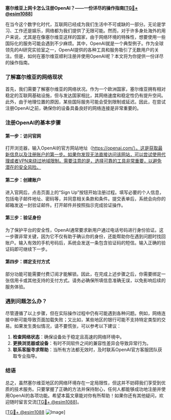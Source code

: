 **塞尔维亚上网卡怎么注册OpenAI？——一份详尽的操作指南[[TG💪+ @esim1088](https://t.me/s/esim1088)]**

在当今这个数字化时代，互联网已经成为我们生活中不可或缺的一部分。无论是学习、工作还是娱乐，网络都为我们提供了无限可能。然而，对于许多身处海外的用户来说，尤其是在像塞尔维亚这样的国家，由于网络环境的特殊性，想要使用一些国际化的服务可能会遇到不少麻烦。其中，OpenAI就是一个典型例子。作为全球领先的AI研究实验室之一，OpenAI提供的各种工具和服务吸引了无数用户的关注。但是，如何在塞尔维亚顺利注册并使用OpenAI呢？本文将为你提供一份详尽的操作指南。

### 了解塞尔维亚的网络现状

首先，我们需要了解塞尔维亚的网络状况。作为一个欧洲国家，塞尔维亚拥有相对稳定的互联网基础设施，但与发达国家相比，其网络速度和稳定性仍有提升空间。此外，由于地理位置的原因，某些国际服务可能会受到限制或延迟。因此，在尝试注册OpenAI之前，确保你的设备具备良好的网络连接是非常重要的。

### 注册OpenAI的基本步骤

#### 第一步：访问官网

打开浏览器，输入OpenAI的官方网站地址（https://openai.com/）。这是获取最新信息以及注册账户的第一步。如果你发现无法直接访问该网站，可以尝试使用代理或者VPN来绕过地域限制。需要注意的是，选择可靠的工具非常重要，以避免潜在的安全风险。

#### 第二步：创建账户

进入官网后，点击页面上的“Sign Up”按钮开始注册过程。填写必要的个人信息，包括电子邮件地址、密码等，并同意相关条款和条件。提交表单后，系统会向你的邮箱发送一封验证邮件。打开邮件并按照指示完成验证操作。

#### 第三步：验证身份

为了保护平台的安全性，OpenAI通常要求新用户通过电话号码进行身份验证。这一步骤非常关键，因为它不仅有助于确认你的身份，还能帮助你在遇到问题时找回账户。输入有效的手机号码后，系统会发送一条包含验证码的短信。输入正确的验证码即可继续下一步。

#### 第四步：绑定支付方式

部分功能可能需要付费订阅才能解锁。因此，在完成上述步骤之后，你需要绑定一张信用卡或其他支持的支付方式。请务必确保所填信息准确无误，以免影响后续的服务体验。

### 遇到问题怎么办？

尽管遵循了以上步骤，但在实际操作过程中仍有可能遇到各种问题。例如，网络连接中断可能导致页面加载失败；又比如，某些地区的银行可能不支持特定类型的交易。如果发生类似情况，请不要慌张，可以参考以下建议：

1. **检查网络状态**：确保设备处于稳定且高速的网络环境中。
2. **更换浏览器或设备**：有时不同软件之间的兼容性差异会导致异常行为。
3. **联系客服寻求帮助**：当所有方法都无效时，及时联系OpenAI官方客服团队获取专业指导。

### 结语

总之，虽然塞尔维亚地区的网络环境存在一定局限性，但这并不妨碍我们享受到优质的技术服务。只要掌握了正确的方法并保持耐心，任何人都能够成功地注册并使用OpenAI的各项功能。希望本篇文章能对你有所帮助！如果你还有其他疑问，欢迎随时留言交流[[TG💪+ @esim1088](https://t.me/s/esim1088)]。

[[TG💪+ @esim1088](https://t.me/s/esim1088) ![Image](https://i.postimg.cc/4NQfJmqS/Snipaste-2025-05-13-00-14-12.png)]